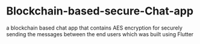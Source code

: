 # Blockchain-based-secure-Chat-app
a blockchain based chat app that contains AES encryption for securely sending the messages between the end users which was built using Flutter
